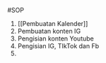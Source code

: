 #SOP 

1. [[Pembuatan Kalender]]
2. Pembuatan konten IG
3. Pengisian konten Youtube
4. Pengisian IG, TIkTok dan Fb
5. 